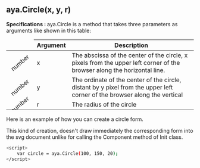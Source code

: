 ## aya.Circle(x, y, r)

<style>
.empty-space{
    visibility:hidden;
    display:inline-block;
    border:none;
}
.table_1 .thead-row {
    border-top:none;
}
.type_style{
    transform:rotate(-40deg);
}
</style>
<body>
<b>Specifications : </b>  aya.Circle is a method that takes three parameters as arguments like shown in this table:

<table class='table_1'>
    <thead>
    <tr class="thead-row">
        <th class="empty-space"></th>
        <th>Argument</th>
        <th>Description</th>
    </tr>
    </thead>
    <tbody>
    <tr>
        <td class="type_style">number</td>
        <td>x</td>
        <td>
            The abscissa of the center of the circle, x pixels from the upper left corner of the browser along the horizontal line.
        </td>
    </tr>
    <tr>
        <td class="type_style">number</td>
        <td>y</td>
        <td>
            The ordinate of the center of the circle, distant by y pixel from the upper left corner of the browser along the vertical
        </td>
    </tr>
     <tr>
        <td class="type_style">number</td>
        <td>r</td>
        <td>The radius of the circle</td>
    </tr>
    </tbody>
</table>

<!-- ## attributs -->

<!-- <table class='table_2'>
    <thead>
    <tr class="thead-row">
        <th>Attribut</th>
        <th>Description</th>
    </tr>
    </thead>
    <tbody>
    <tr>
        <td>this.uuid</td>
        <td>identifiant du composant dans le DOM</td>
    </tr>
    <tr>
        <td>this.x</td>
        <td>L'abscisse du début du dessin de la forme, située à l'extrémité gauche du navigateur</td>
    </tr>
    <tr>
        <td>this.y</td>
        <td>L'ordonnée du début du dessin de la forme, située à l'extrémité gauche du navigateur</td>
    </tr>
     <tr>
        <td>this.r</td>
        <td>rayon du cercle</td>
    </tr>
    <tr>
        <td>this.events</td>
        <td>Objet dictionnaire pour enregistrer les événements et leurs rappels respectifs associés au formulaire.</td>
    </tr>
     <tr>
        <td>this.nativeEvent</td>
        <td>Stock les événements natifs définis par aya : mouseMove, mouseLeave, mouseUp etc</td>
    </tr>
     <tr>
        <td>this.config</td>
        <td>fichier de configuration de base fournis par aya : aya.config pour accéder à l'objet</td>
    </tr>
     <tr>
        <td>this.box</td>
        <td>stock les points délimitant la forme peu importe sa atille et son emplacement</td>
    </tr>
     <tr>
        <td>this.c_svg</td>
        <td>Représente l'élément svg dom créé</td>
    </tr>
      <tr>
        <td>this.svg</td>
        <td>l'élément natif 'svg' du dom</td>
    </tr>
     <tr>
        <td>this.type</td>
        <td>type de form sera crée : circle</td>
    </tr>
     <tr>
        <td>this.scale</td>
        <td>représente l'échelle à appliquer à la taille de la forme</td>
    </tr>
   <tr>
        <td>this.offsetX</td>
        <td>L'offsetX représente le décalage en x à appliquer au rectangle pour le positionner à {this. x + this.offSetX} sur l'axe des x.</td>
    </tr>
     <tr>
        <td>this.offsetY</td>
        <td>L'offsetY représente le décalage y à appliquer au rectangle pour le positionner à {this. y + this.offSetX} sur l'axe y.</td>
    </tr>
    <tr>
        <td>this.angle</td>
        <td>Cette variable représente la valeur de l'angle de rotation à appliquer pour faire pivoter la forme. appliqué pour faire pivoter la forme.L'angle est donné en radian</td>
    </tr>
     <tr>
        <td>this.children</td>
        <td>Tableau listant tous les enfants du formulaire</td>
    </tr>
     <tr>
        <td>this.c_points</td>
        <td>Variable c_points représente tous les points de connexion du formulaire. Ce sont les points à partir desquels on peut établir un lien avec d'autres formulaires ayant également ces points de connexion</td>
    </tr>
     <tr>
        <td>this.vertex</td>
        <td>La variable vertex représente l'ensemble des points à partir desquels à partir desquels nous pouvons redimensionner la forme</td>
    </tr>
    </tbody>
</table> -->

</body>

<!-- ## aya.Arc.addEvent -->
<!-- 
Cette méthode nous permet d'ajouter un événement à ce formulaire ; nous enregistrons l'événement et le callback associé pour pouvoir le retirer facilement après
<table class='table_3'>
    <thead>
    <tr class="thead-row">
        <th>Argument</th>
        <th>Description</th>
    </tr>
    </thead>
    <tbody>
    <tr>
        <td>event</td>
        <td>l'événement</td>
    </tr>
    <tr>
        <td>callback</td>
        <td>Ce callback est soit défini par l'utilisateur lors de l'ajout d'autres événements personnalisés, soit un callback déjà défini dans event.js</td>
    </tr>
    </tbody>
</table>
 -->
<!-- ## aya.Arc.deleteEvent -->
<!-- Cette méthode nous permet de supprimer un événement spécifique passé comme paramètre de type chaîne.
<table class='table_4'>
    <thead>
        <tr class="thead-row">
            <th>Argument</th>
            <th>Description</th>
        </tr>
    </thead>
    <tbody>
        <tr>
            <td>event</td>
            <td>l'élévenement</td>
        </tr>
    </tbody>
</table> -->

<!-- ## aya.Arc.addChild -->
<!-- Nous pouvons construire n'importe quelle forme en ajoutant à un composant de base des enfants de forme
<table class='table_4'>
    <thead>
    <tr class="thead-row">
        <th>Argument</th>
        <th>Description</th>
    </tr>
    </thead>
    <tbody>
    <tr>
        <td>child</td>
        <td>Ce formulaire ( @extend Form) est ajouté comme enfant à un composant avec un formulaire.</td>
    </tr>
    <tr>
        <td>translate</td>
        <td> { parent, child } Cette fonction nous permet de positionner l'enfant par rapport à son parent</td>
    </tr>
    <tr>
        <td>rotate</td>
        <td> { parent, enfant } Cette fonction nous permet d'appliquer une rotation de l'enfant en prenant en compte compte de sa position relative et du centre de rotation</td>
    </tr>
    </tbody>
    </table>

## aya.Circle.draw

draw déssine le cercle avec les paramètres spécifiés

## aya.Circle.removeFromDOM

 supprime l'élément du DOM

## aya.circle.redraw

redessine la forme après un événement ex: move, resize etc... -->


Here is an example of how you can create a circle form.
<p>This kind of creation, doesn't draw immediately the corresponding form into the svg document unlike for calling the Component method of Init class.</p>

```sh
<script>
    var circle = aya.Circle(100, 150, 20);
</script>
```